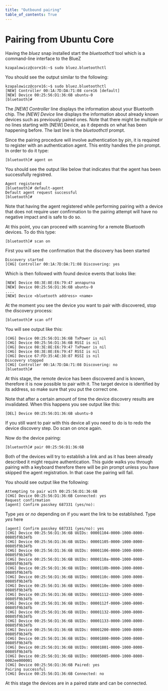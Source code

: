 ```yaml
---
title: "Outbound pairing"
table_of_contents: True
---
```


# Pairing from Ubuntu Core

Having the *bluez* snap installed start the *bluetoothctl* tool which is a
command-line interface to the BlueZ


```
kzapalowicz@core16:~$ sudo bluez.bluetoothctl
```

You should see the output similar to the following:


```
kzapalowicz@core16:~$ sudo bluez.bluetoothctl
[NEW] Controller 00:1A:7D:DA:71:08 core16 [default]
[NEW] Device 00:25:56:D1:36:6B ubuntu-0
[bluetooth]#
```

The *[NEW] Controller* line displays the information about your Bluetooth chip.
The *[NEW] Device* line displays the information about already known devices such
as previously paired ones. Note that there might be multiple or no lines
starting with [NEW] Device, as it depends on what has been happening before. The
last line is the *bluetoothctl* prompt.

Since the pairing procedure will involve authentication by pin, it is required
to register with an authentication agent. This entity handles the pin prompt. In
order to do it type:


```
[bluetooth]# agent on
```

You should see the output like below that indicates that the agent has been
successfully registred.


```
Agent registered
[bluetooth]# default-agent 
Default agent request successful
[bluetooth]#
```

Note that having the agent registered while performing pairing with a device
that does not require user confirmation to the pairing attempt will have no 
negative impact and is safe to do so. 

At this point, you can proceed with scanning for a remote Bluetooth devices. To
do this type:

```
[bluetooth]# scan on
```

First you will see the confirmation that the discovery has been started

```
Discovery started
[CHG] Controller 00:1A:7D:DA:71:08 Discovering: yes
```

Which is then followed with found device events that looks like:

```
[NEW] Device 08:3E:8E:E6:79:47 annapurna
[NEW] Device 00:25:56:D1:36:6B ubuntu-0
....
[NEW] Device <bluetooth address> <name>
```

At the moment you see the device you want to pair with discovered, stop the
discovery process:

```
[bluetooth]# scan off
```

You will see output like this:

```
[CHG] Device 00:25:56:D1:36:6B TxPower is nil
[CHG] Device 00:25:56:D1:36:6B RSSI is nil
[CHG] Device 08:3E:8E:E6:79:47 TxPower is nil
[CHG] Device 08:3E:8E:E6:79:47 RSSI is nil
[CHG] Device 67:FD:35:AE:38:87 RSSI is nil
Discovery stopped
[CHG] Controller 00:1A:7D:DA:71:08 Discovering: no
[bluetooth]#
```

At this stage, the remote device has been discovered and is known, therefore it
is now possible to pair with it. The target device is identified by its address,
so make sure that you put the correct one.

Note that after a certain amount of time the device discovery results are
invalidated. When this happens you see output like this:

```
[DEL] Device 00:25:56:D1:36:6B ubuntu-0
```

If you still want to pair with this device all you need to do is to redo the
device discovery step. Do scan on once again.

Now do the device pairing:

```
[bluetooth]# pair 00:25:56:D1:36:6B
```

Both of the devices will try to establish a link and as it has been already
described it might require authentication. This guide walks you through pairing
with a keyboard therefore there will be pin prompt unless you have skipped the
agent registration. In that case the pairing will fail.

You should see output like the following:

```
Attempting to pair with 00:25:56:D1:36:6B
[CHG] Device 00:25:56:D1:36:6B Connected: yes
Request confirmation
[agent] Confirm passkey 687331 (yes/no):
```

Type *yes* or *no* depending on if you want the link to be established. Type
*yes* here

```
[agent] Confirm passkey 687331 (yes/no): yes
[CHG] Device 00:25:56:D1:36:6B UUIDs: 00001104-0000-1000-8000-00805f9b34fb
[CHG] Device 00:25:56:D1:36:6B UUIDs: 00001105-0000-1000-8000-00805f9b34fb
[CHG] Device 00:25:56:D1:36:6B UUIDs: 00001106-0000-1000-8000-00805f9b34fb
[CHG] Device 00:25:56:D1:36:6B UUIDs: 0000110a-0000-1000-8000-00805f9b34fb
[CHG] Device 00:25:56:D1:36:6B UUIDs: 0000110b-0000-1000-8000-00805f9b34fb
[CHG] Device 00:25:56:D1:36:6B UUIDs: 0000110c-0000-1000-8000-00805f9b34fb
[CHG] Device 00:25:56:D1:36:6B UUIDs: 0000110e-0000-1000-8000-00805f9b34fb
[CHG] Device 00:25:56:D1:36:6B UUIDs: 00001112-0000-1000-8000-00805f9b34fb
[CHG] Device 00:25:56:D1:36:6B UUIDs: 0000112f-0000-1000-8000-00805f9b34fb
[CHG] Device 00:25:56:D1:36:6B UUIDs: 00001132-0000-1000-8000-00805f9b34fb
[CHG] Device 00:25:56:D1:36:6B UUIDs: 00001133-0000-1000-8000-00805f9b34fb
[CHG] Device 00:25:56:D1:36:6B UUIDs: 00001200-0000-1000-8000-00805f9b34fb
[CHG] Device 00:25:56:D1:36:6B UUIDs: 00001800-0000-1000-8000-00805f9b34fb
[CHG] Device 00:25:56:D1:36:6B UUIDs: 00001801-0000-1000-8000-00805f9b34fb
[CHG] Device 00:25:56:D1:36:6B UUIDs: 00005005-0000-1000-8000-0002ee000001
[CHG] Device 00:25:56:D1:36:6B Paired: yes
Pairing successful
[CHG] Device 00:25:56:D1:36:6B Connected: no
```

At this stage the devices are in a paired state and can be connected.

